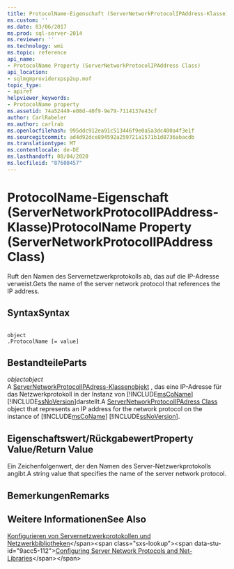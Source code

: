 ```yaml
---
title: ProtocolName-Eigenschaft (ServerNetworkProtocolIPAddress-Klasse) | Microsoft-Dokumentation
ms.custom: ''
ms.date: 03/06/2017
ms.prod: sql-server-2014
ms.reviewer: ''
ms.technology: wmi
ms.topic: reference
api_name:
- ProtocolName Property (ServerNetworkProtocolIPAddress Class)
api_location:
- sqlmgmproviderxpsp2up.mof
topic_type:
- apiref
helpviewer_keywords:
- ProtocolName property
ms.assetid: 74a52449-e08d-40f9-9e79-7114137e43cf
author: CarlRabeler
ms.author: carlrab
ms.openlocfilehash: 995ddc912ea91c513446f9e0a5a3dc400a4f3e1f
ms.sourcegitcommit: ad4d92dce894592a259721a1571b1d8736abacdb
ms.translationtype: MT
ms.contentlocale: de-DE
ms.lasthandoff: 08/04/2020
ms.locfileid: "87608457"
---
```

# <a name="protocolname-property-servernetworkprotocolipaddress-class"></a><span data-ttu-id="9acc5-102">ProtocolName-Eigenschaft (ServerNetworkProtocolIPAddress-Klasse)</span><span class="sxs-lookup"><span data-stu-id="9acc5-102">ProtocolName Property (ServerNetworkProtocolIPAddress Class)</span></span>
  <span data-ttu-id="9acc5-103">Ruft den Namen des Servernetzwerkprotokolls ab, das auf die IP-Adresse verweist.</span><span class="sxs-lookup"><span data-stu-id="9acc5-103">Gets the name of the server network protocol that references the IP address.</span></span>  
  
## <a name="syntax"></a><span data-ttu-id="9acc5-104">Syntax</span><span class="sxs-lookup"><span data-stu-id="9acc5-104">Syntax</span></span>  
  
```  
  
object  
.ProtocolName [= value]  
```  
  
## <a name="parts"></a><span data-ttu-id="9acc5-105">Bestandteile</span><span class="sxs-lookup"><span data-stu-id="9acc5-105">Parts</span></span>  
 <span data-ttu-id="9acc5-106">*object*</span><span class="sxs-lookup"><span data-stu-id="9acc5-106">*object*</span></span>  
 <span data-ttu-id="9acc5-107">A [ServerNetworkProtocolIPAdress-Klassenobjekt](servernetworkprotocolipaddress-class.md) , das eine IP-Adresse für das Netzwerkprotokoll in der Instanz von [!INCLUDE[msCoName](../../../includes/msconame-md.md)] [!INCLUDE[ssNoVersion](../../../includes/ssnoversion-md.md)]darstellt.</span><span class="sxs-lookup"><span data-stu-id="9acc5-107">A [ServerNetworkProtocolIPAdress Class](servernetworkprotocolipaddress-class.md) object that represents an IP address for the network protocol on the instance of [!INCLUDE[msCoName](../../../includes/msconame-md.md)] [!INCLUDE[ssNoVersion](../../../includes/ssnoversion-md.md)].</span></span>  
  
## <a name="property-valuereturn-value"></a><span data-ttu-id="9acc5-108">Eigenschaftswert/Rückgabewert</span><span class="sxs-lookup"><span data-stu-id="9acc5-108">Property Value/Return Value</span></span>  
 <span data-ttu-id="9acc5-109">Ein Zeichenfolgenwert, der den Namen des Server-Netzwerkprotokolls angibt.</span><span class="sxs-lookup"><span data-stu-id="9acc5-109">A string value that specifies the name of the server network protocol.</span></span>  
  
## <a name="remarks"></a><span data-ttu-id="9acc5-110">Bemerkungen</span><span class="sxs-lookup"><span data-stu-id="9acc5-110">Remarks</span></span>  
  
## <a name="see-also"></a><span data-ttu-id="9acc5-111">Weitere Informationen</span><span class="sxs-lookup"><span data-stu-id="9acc5-111">See Also</span></span>  
 <span data-ttu-id="9acc5-112">[Konfigurieren von Servernetzwerkprotokollen und Netzwerkbibliotheken](https://msdn.microsoft.com/library/ms177485\(v=sql.100\).aspx)</span><span class="sxs-lookup"><span data-stu-id="9acc5-112">[Configuring Server Network Protocols and Net-Libraries](https://msdn.microsoft.com/library/ms177485\(v=sql.100\).aspx)</span></span>  
  
  
